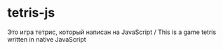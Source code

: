 # tetris-js
Это игра тетрис, который написан на JavaScript / This is a game tetris written in native JavaScript
